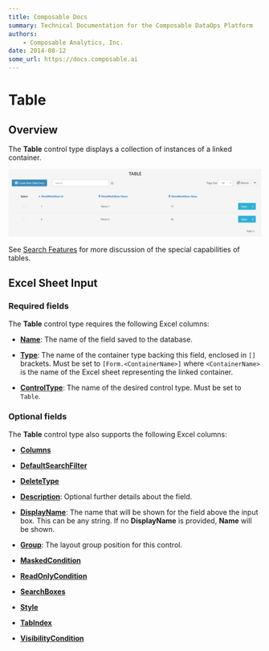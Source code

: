 ```yaml
---
title: Composable Docs
summary: Technical Documentation for the Composable DataOps Platform
authors:
    - Composable Analytics, Inc.
date: 2014-08-12
some_url: https://docs.composable.ai
---
```


# Table

## Overview

The **Table** control type displays a collection of instances of a linked container.

![Table Control](../img/Table.png)

See [Search Features](../03.Search-Features.md) for more discussion of the special capabilities of tables.

## Excel Sheet Input

### Required fields

The **Table** control type requires the following Excel columns:

- [**Name**](../06.Setting-Details/Name.md): The name of the field saved to the database.

- [**Type**](../06.Setting-Details/Type.md): The name of the container type backing this field, enclosed in `[]` brackets. Must be set to `[Form.<ContainerName>]` where `<ContainerName>` is the name of the Excel sheet representing the linked container.

- [**ControlType**](../06.Setting-Details/ControlType.md): The name of the desired control type. Must be set to `Table`.

### Optional fields

The **Table** control type also supports the following Excel columns:

- [**Columns**](../06.Setting-Details/Columns.md)

- [**DefaultSearchFilter**](../06.Setting-Details/DefaultSearchFilter.md)

- [**DeleteType**](../06.Setting-Details/DeleteType.md)

- [**Description**](../06.Setting-Details/Description.md): Optional further details about the field.

- [**DisplayName**](../06.Setting-Details/DisplayName.md): The name that will be shown for the field above the input box. This can be any string. If no **DisplayName** is provided, **Name** will be shown.

- [**Group**](../06.Setting-Details/Group.md): The layout group position for this control.

- [**MaskedCondition**](../06.Setting-Details/MaskedCondition.md)

- [**ReadOnlyCondition**](../06.Setting-Details/ReadOnlyCondition.md)

- [**SearchBoxes**](../06.Setting-Details/SearchBoxes.md)

- [**Style**](../06.Setting-Details/Style.md)

- [**TabIndex**](../06.Setting-Details/TabIndex.md)

- [**VisibilityCondition**](../06.Setting-Details/VisibilityCondition.md)